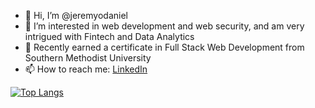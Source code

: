 - 👋 Hi, I’m @jeremyodaniel
- 👀 I’m interested in web development and web security, and am very intrigued with Fintech and Data Analytics
- 🌱 Recently earned a certificate in Full Stack Web Development from Southern Methodist University
- 📫 How to reach me: <a href="https://www.linkedin.com/in/jeremy-o-daniel-6ba962213?trk=profile-badge" target="_blank">LinkedIn</a>


<!---
jeremyodaniel/jeremyodaniel is a ✨ special ✨ repository because its `README.md` (this file) appears on your GitHub profile.
You can click the Preview link to take a look at your changes.
--->
[![Top Langs](https://github-readme-stats.vercel.app/api/top-langs/?username=jeremyodaniel&layout=compact&theme=prussian)](https://github.com/jeremyodaniel/github-readme-stats)
